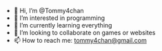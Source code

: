 - 👋 Hi, I’m @Tommy4chan
- 👀 I’m interested in programming
- 🌱 I’m currently learning everything
- 💞️ I’m looking to collaborate on games or websites
- 📫 How to reach me: tommy4chan@gmail.com

<!---
Tommy4chan/Tommy4chan is a ✨ special ✨ repository because its `README.md` (this file) appears on your GitHub profile.
You can click the Preview link to take a look at your changes.
--->
